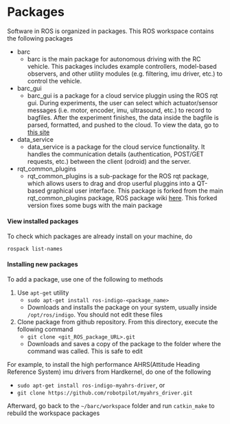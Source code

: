 # Packages
Software in ROS is organized in packages. This ROS workspace contains the following packages
*   barc
    * barc is the main package for autonomous driving with the RC vehicle. This packages includes example controllers, model-based observers, and other utility modules (e.g. filtering, imu driver, etc.) to control the vehicle. 
*   barc_gui
    * barc_gui is a package for a cloud service pluggin using the ROS rqt gui. During experiments, the user can select which actuator/sensor messages (i.e. motor, encoder, imu, ultrasound, etc.) to record to bagfiles. After the experiment finishes, the data inside the bagfile is parsed, formatted, and pushed to the cloud. To view the data, go to [this site](http://dator.forge9.com/) 
*   data_service
    * data_service is a package for the cloud service functionality. It handles the communication details (authentication, POST/GET requests, etc.) between the client (odroid) and the server.
*   rqt_common_plugins
    *  rqt_common_plugins is a sub-package for the ROS rqt package, which allows users to drag and drop userful pluggins into a QT-based graphical user interface. This package is forked from the main rqt_common_plugins package, ROS package wiki [here](http://wiki.ros.org/rqt_common_plugins). This forked version fixes some bugs with the main package 

#### View installed packages
To check which packages are already install on your machine, do

`rospack list-names`

#### Installing new packages
To add a package, use one of the following to methods

1. Use `apt-get` utility
    * `sudo apt-get install ros-indigo-<package_name>`
    * Downloads and installs the package on your system, usually inside `/opt/ros/indigo`. You should not edit these files  
2. Clone package from github repository. From this directory, execute the following command
    * `git clone <git_ROS_package_URL>.git`
    * Downloads and saves a copy of the package to the folder where the command was called. This is safe to edit

For example, to install the high performance AHRS(Attitude Heading Reference System) imu drivers from Hardkernel, do one of the following
* `sudo apt-get install ros-indigo-myahrs-driver`, or 
* `git clone https://github.com/robotpilot/myahrs_driver.git`

Afterward, go back to the `~/barc/workspace` folder and run `catkin_make` to rebuild the workspace packages 